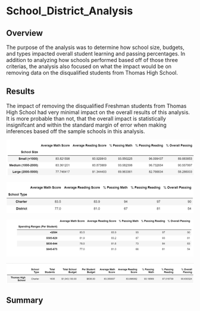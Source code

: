 # School_District_Analysis

## Overview
The purpose of the analysis was to determine how school size, budgets, and types impacted overall student learning and passing percentages. In addition to analyzing how schools performed based off of those three criterias, the analysis also focused on what the impact would be on removing data on the disqualified students from Thomas High School. 

## Results
The impact of removing the disqualified Freshman students from Thomas High School had very minimal impact on the overall results of this analysis. It is more probable than not, that the overall impact is statistically insignifcant and within the standard margin of error when making inferences based off the sample schools in this analysis.

![School_Size.PNG](https://github.com/griswld2/School_District_Analysis/blob/main/Resources/School_Size.PNG)


![School_Type.PNG](https://github.com/griswld2/School_District_Analysis/blob/main/Resources/School_Type.PNG)


![Spending_Ranges_Per_Student.PNG](https://github.com/griswld2/School_District_Analysis/blob/main/Resources/Spending_Ranges_Per_Student.PNG)



![Thomas_High_School.PNG](https://github.com/griswld2/School_District_Analysis/blob/main/Resources/Thomas_High_School.PNG)

## Summary
